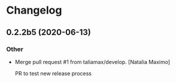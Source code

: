 # Changelog


## 0.2.2b5 (2020-06-13)

### Other

* Merge pull request #1 from taliamax/develop. [Natalia Maximo]

  PR to test new release process


